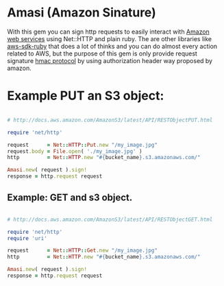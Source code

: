 Amasi (Amazon Sinature)
=======================

With this gem you can sign http requests to easily interact with
[Amazon web services](http://aws.amazon.com/documentation/)
using Net::HTTP and plain ruby.
The are other libraries like [aws-sdk-ruby](https://github.com/aws/aws-sdk-ruby)
that does a lot of thinks and you can do almost every action related to AWS,
but the purpose of this gem is only provide request signature
[hmac protocol](http://docs.aws.amazon.com/AmazonS3/latest/API/sigv4-auth-using-authorization-header.html)
by using authorization header way proposed by amazon.

Example PUT an S3 object:
=========================

```ruby

# http://docs.aws.amazon.com/AmazonS3/latest/API/RESTObjectPUT.html

require 'net/http'

request      = Net::HTTP::Put.new "/my_image.jpg"
request.body = File.open( './my_image.jpg' )
http         = Net::HTTP.new "#{bucket_name}.s3.amazonaws.com/"

Amasi.new( request ).sign!
response = http.request request
```

Example: GET and s3 object.
---------------------------

```ruby

# http://docs.aws.amazon.com/AmazonS3/latest/API/RESTObjectGET.html

require 'net/http'
require 'uri'

request      = Net::HTTP::Get.new "/my_image.jpg"
http         = Net::HTTP.new "#{bucket_name}.s3.amazonaws.com/"

Amasi.new( request ).sign!
response = http.request request
```
